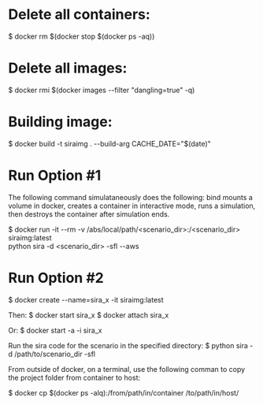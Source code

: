 # Delete all containers:
$ docker rm $(docker stop $(docker ps -aq))

# Delete all images:
$ docker rmi $(docker images --filter "dangling=true" -q)

# Building image:
$ docker build -t siraimg . --build-arg CACHE_DATE="$(date)"

# Run Option #1

The following command simulataneously does the following:
bind mounts a volume in docker, creates a container in interactive mode,
runs a simulation, then destroys the container after simulation ends.

$ docker run -it --rm -v /abs/local/path/<scenario_dir>:/<scenario_dir> \
    siraimg:latest \
    python sira -d <scenario_dir> -sfl --aws

# Run Option #2

$ docker create --name=sira_x -it siraimg:latest

Then:
$ docker start sira_x
$ docker attach sira_x

Or:
$ docker start -a -i sira_x

Run the sira code for the scenario in the specified directory:
$ python sira -d /path/to/scenario_dir -sfl

From outside of docker, on a terminal, use the following comman to
copy the project folder from container to host:

$ docker cp $(docker ps -alq):/from/path/in/container /to/path/in/host/